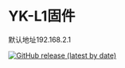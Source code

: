 # YK-L1固件

默认地址192.168.2.1
  
[![GitHub release (latest by date)](https://img.shields.io/github/v/release/0012h/YK-L1?style=for-the-badge&label=最新固件)](https://github.com/0012H/YK-L1/releases/latest)

